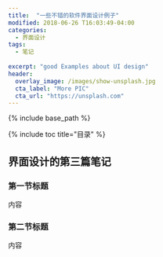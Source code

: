 ```yaml
---
title:  "一些不错的软件界面设计例子"
modified: 2018-06-26 T16:03:49-04:00
categories: 
  - 界面设计
tags:
  - 笔记
  
excerpt: "good Examples about UI design"
header:
  overlay_image: /images/show-unsplash.jpg
  cta_label: "More PIC"
  cta_url: "https://unsplash.com"
---
```


{% include base_path %}

{% include toc title="目录" %}


## 界面设计的第三篇笔记

### 第一节标题

内容

### 第二节标题

内容